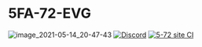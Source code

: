 # 5FA-72-EVG
![image_2021-05-14_20-47-43](https://user-images.githubusercontent.com/29144912/118361259-3e998300-b593-11eb-8569-8396b3c4358e.png)
[![Discord](https://img.shields.io/discord/711933585963089960?color=%237289da&label=discord)](http://sesh.link/id/)
[![5-72 site CI](https://github.com/ismaildalgatov/5-72/actions/workflows/mkdocs-deploy.yml/badge.svg?branch=main)](https://github.com/ismaildalgatov/5-72/actions/workflows/mkdocs-deploy.yml)

